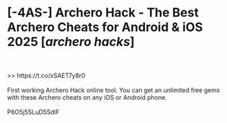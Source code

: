 # [-4AS-] Archero Hack - The Best Archero Cheats for Android & iOS 2025 [*archero hacks*]
<br>
<br> >> https://t.co/xSAET7y8r0

<br>
<br>First working Archero Hack online tool. You can get an unlimited free gems with these Archero cheats on any iOS or Android phone.
<br>
<br>P6O5j5SLuD5SdiF


